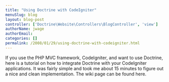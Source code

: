 ```yaml
---
title: "Using Doctrine with CodeIgniter"
menuSlug: blog
layout: blog-post
controller: ['Doctrine\Website\Controllers\BlogController', 'view']
authorName: jwage
authorEmail:
categories: []
permalink: /2008/01/29/using-doctrine-with-codeigniter.html
---
```

If you use the PHP MVC framework, CodeIgniter, and want to use Doctrine,
here is a tutorial on how to integrate Doctrine with your CodeIgniter
applications. It was fairly simple and took me about 15 minutes to
figure out a nice and clean implementation. The wiki page can be found
here.

